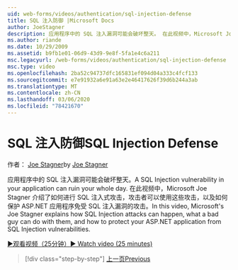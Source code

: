 ```yaml
---
uid: web-forms/videos/authentication/sql-injection-defense
title: SQL 注入防御 |Microsoft Docs
author: JoeStagner
description: 应用程序中的 SQL 注入漏洞可能会破坏整天。 在此视频中，Microsoft Joe Stagner 介绍了 SQL 注入攻击如何 happ 。
ms.author: riande
ms.date: 10/29/2009
ms.assetid: b9fb1e01-06d9-43d9-9e8f-5fa1e4c6a211
msc.legacyurl: /web-forms/videos/authentication/sql-injection-defense
msc.type: video
ms.openlocfilehash: 2ba52c94737dfc165831ef094d04a333c4fcf133
ms.sourcegitcommit: e7e91932a6e91a63e2e46417626f39d6b244a3ab
ms.translationtype: MT
ms.contentlocale: zh-CN
ms.lasthandoff: 03/06/2020
ms.locfileid: "78421670"
---
```

# <a name="sql-injection-defense"></a><span data-ttu-id="598ac-104">SQL 注入防御</span><span class="sxs-lookup"><span data-stu-id="598ac-104">SQL Injection Defense</span></span>

<span data-ttu-id="598ac-105">作者： [Joe Stagner](https://github.com/JoeStagner)</span><span class="sxs-lookup"><span data-stu-id="598ac-105">by [Joe Stagner](https://github.com/JoeStagner)</span></span>

<span data-ttu-id="598ac-106">应用程序中的 SQL 注入漏洞可能会破坏整天。</span><span class="sxs-lookup"><span data-stu-id="598ac-106">A SQL Injection vulnerability in your application can ruin your whole day.</span></span> <span data-ttu-id="598ac-107">在此视频中，Microsoft Joe Stagner 介绍了如何进行 SQL 注入式攻击，攻击者可以使用这些攻击，以及如何保护 ASP.NET 应用程序免受 SQL 注入漏洞的攻击。</span><span class="sxs-lookup"><span data-stu-id="598ac-107">In this video, Microsoft's Joe Stagner explains how SQL Injection attacks can happen, what a bad guy can do with them, and how to protect your ASP.NET application from SQL Injection vulnerabilities.</span></span>

[<span data-ttu-id="598ac-108">&#9654;观看视频（25分钟）</span><span class="sxs-lookup"><span data-stu-id="598ac-108">&#9654; Watch video (25 minutes)</span></span>](https://channel9.msdn.com/Blogs/ASP-NET-Site-Videos/sql-injection-defense)

> [!div class="step-by-step"]
> [<span data-ttu-id="598ac-109">上一页</span><span class="sxs-lookup"><span data-stu-id="598ac-109">Previous</span></span>](creating-inactive-users.md)
